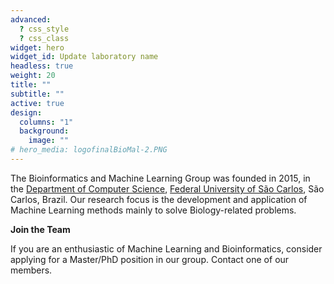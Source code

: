 ```yaml
---
advanced:
  ? css_style
  ? css_class
widget: hero
widget_id: Update laboratory name
headless: true
weight: 20
title: ""
subtitle: ""
active: true
design:
  columns: "1"
  background:
    image: ""
# hero_media: logofinalBioMal-2.PNG
---
```

The Bioinformatics and Machine Learning Group was founded in 2015, in the [Department of Computer Science](http://www.dc.ufscar.br), [Federal University of São Carlos](http://www.ufscar.br), São Carlos, Brazil. Our research focus is the development and application of Machine Learning methods mainly to solve Biology-related problems.

**Join the Team**

If you are an enthusiastic of Machine Learning and Bioinformatics, consider applying for a Master/PhD position in our group. Contact one of our members.
